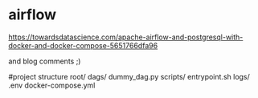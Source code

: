 # airflow

https://towardsdatascience.com/apache-airflow-and-postgresql-with-docker-and-docker-compose-5651766dfa96

and blog comments ;)

#project structure
root/
    dags/
      dummy_dag.py
    scripts/
      entrypoint.sh
    logs/
    .env
    docker-compose.yml
